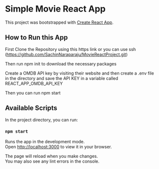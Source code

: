 # Simple Movie React App

This project was bootstrapped with [Create React App](https://github.com/facebook/create-react-app).

## How to Run this App
First Clone the Repository using this https link or you can use ssh (https://github.com/SachinNaraparaju/MovieReactProject.git)

Then run npm init to download the necessary packages

Create a OMDB API key by visiting their website and then create a .env file in the directory and save the API KEY in a variable called REACT_APP_OMDB_API_KEY

Then you can run npm start

## Available Scripts

In the project directory, you can run:

### `npm start`

Runs the app in the development mode.\
Open [http://localhost:3000](http://localhost:3000) to view it in your browser.

The page will reload when you make changes.\
You may also see any lint errors in the console.
